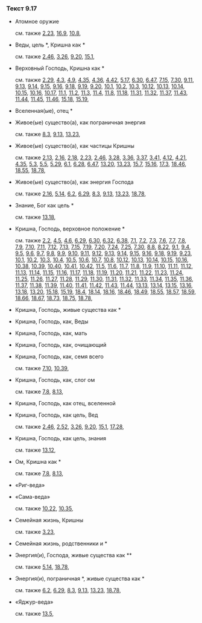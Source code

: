 ### Текст 9.17
	
- Атомное оружие

	см. также  [2.23](../02/0223.md),  [16.9](../16/1609.md),  [10.8](../10/1008.md), 
	
- Веды, цель \*, Кришна как \*

	см. также  [2.46](../02/0246.md),  [3.26](../03/0326.md),  [9.20](../09/0920.md),  [15.1](../15/1501.md), 
	
- Верховный Господь, Кришна как \*

	см. также  [2.29](../02/0229.md),  [4.3](../04/0403.md),  [4.9](../04/0409.md),  [4.35](../04/0435.md),  [4.36](../04/0436.md),  [4.42](../04/0442.md),  [5.17](../05/0517.md),  [6.30](../06/0630.md),  [6.47](../06/0647.md),  [7.15](../07/0715.md),  [7.30](../07/0730.md),  [9.11](../09/0911.md),  [9.13](../09/0913.md),  [9.14](../09/0914.md),  [9.15](../09/0915.md),  [9.16](../09/0916.md),  [9.18](../09/0918.md),  [9.19](../09/0919.md),  [9.20](../09/0920.md),  [10.1](../10/1001.md),  [10.2](../10/1002.md),  [10.3](../10/1003.md),  [10.12](../10/1012.md),  [10.13](../10/1013.md),  [10.14](../10/1014.md),  [10.15](../10/1015.md),  [10.16](../10/1016.md),  [10.17](../10/1017.md),  [11.1](../11/1101.md),  [11.2](../11/1102.md),  [11.3](../11/1103.md),  [11.4](../11/1104.md),  [11.8](../11/1108.md),  [11.18](../11/1118.md),  [11.31](../11/1131.md),  [11.32](../11/1132.md),  [11.37](../11/1137.md),  [11.43](../11/1143.md),  [11.44](../11/1144.md),  [11.45](../11/1145.md),  [11.46](../11/1146.md),  [15.18](../15/1518.md),  [15.19](../15/1519.md), 
	
- Вселенная(ые), отец \*

	
- Живое(ые) существо(а), как пограничная энергия

	см. также  [8.3](../08/0803.md),  [9.13](../09/0913.md),  [13.23](../13/1323.md), 
	
- Живое(ые) существо(а), как частицы Кришны

	см. также  [2.13](../02/0213.md),  [2.16](../02/0216.md),  [2.18](../02/0218.md),  [2.23](../02/0223.md),  [2.46](../02/0246.md),  [3.28](../03/0328.md),  [3.36](../03/0336.md),  [3.37](../03/0337.md),  [3.41](../03/0341.md),  [4.12](../04/0412.md),  [4.21](../04/0421.md),  [4.35](../04/0435.md),  [5.3](../05/0503.md),  [5.5](../05/0505.md),  [5.29](../05/0529.md),  [6.1](../06/0601.md),  [6.28](../06/0628.md),  [6.47](../06/0647.md),  [13.20](../13/1320.md),  [13.23](../13/1323.md),  [15.7](../15/1507.md),  [15.16](../15/1516.md),  [17.3](../17/1703.md),  [18.46](../18/1846.md),  [18.55](../18/1855.md),  [18.78](../18/1878.md), 
	
- Живое(ые) существо(а), как энергия Господа

	см. также  [2.16](../02/0216.md),  [5.14](../05/0514.md),  [6.2](../06/0602.md),  [6.29](../06/0629.md),  [8.3](../08/0803.md),  [9.13](../09/0913.md),  [13.23](../13/1323.md),  [18.78](../18/1878.md), 
	
- Знание, Бог как цель \*

	см. также  [13.18](../13/1318.md), 
	
- Кришна, Господь, верховное положение \*

	см. также  [2.2](../02/0202.md),  [4.5](../04/0405.md),  [4.6](../04/0406.md),  [6.29](../06/0629.md),  [6.30](../06/0630.md),  [6.32](../06/0632.md),  [6.38](../06/0638.md),  [7.1](../07/0701.md),  [7.2](../07/0702.md),  [7.3](../07/0703.md),  [7.6](../07/0706.md),  [7.7](../07/0707.md),  [7.8](../07/0708.md),  [7.9](../07/0709.md),  [7.10](../07/0710.md),  [7.11](../07/0711.md),  [7.12](../07/0712.md),  [7.13](../07/0713.md),  [7.15](../07/0715.md),  [7.19](../07/0719.md),  [7.20](../07/0720.md),  [7.24](../07/0724.md),  [7.25](../07/0725.md),  [7.30](../07/0730.md),  [8.8](../08/0808.md),  [8.22](../08/0822.md),  [9.1](../09/0901.md),  [9.4](../09/0904.md),  [9.5](../09/0905.md),  [9.6](../09/0906.md),  [9.7](../09/0907.md),  [9.8](../09/0908.md),  [9.9](../09/0909.md),  [9.10](../09/0910.md),  [9.11](../09/0911.md),  [9.12](../09/0912.md),  [9.13](../09/0913.md),  [9.14](../09/0914.md),  [9.15](../09/0915.md),  [9.16](../09/0916.md),  [9.18](../09/0918.md),  [9.19](../09/0919.md),  [9.23](../09/0923.md),  [10.1](../10/1001.md),  [10.2](../10/1002.md),  [10.3](../10/1003.md),  [10.4](../10/1004.md),  [10.5](../10/1005.md),  [10.6](../10/1006.md),  [10.7](../10/1007.md),  [10.8](../10/1008.md),  [10.12](../10/1012.md),  [10.13](../10/1013.md),  [10.14](../10/1014.md),  [10.15](../10/1015.md),  [10.16](../10/1016.md),  [10.38](../10/1038.md),  [10.39](../10/1039.md),  [10.40](../10/1040.md),  [10.41](../10/1041.md),  [10.42](../10/1042.md),  [11.5](../11/1105.md),  [11.6](../11/1106.md),  [11.7](../11/1107.md),  [11.8](../11/1108.md),  [11.9](../11/1109.md),  [11.10](../11/1110.md),  [11.11](../11/1111.md),  [11.12](../11/1112.md),  [11.13](../11/1113.md),  [11.14](../11/1114.md),  [11.15](../11/1115.md),  [11.16](../11/1116.md),  [11.17](../11/1117.md),  [11.18](../11/1118.md),  [11.19](../11/1119.md),  [11.20](../11/1120.md),  [11.21](../11/1121.md),  [11.22](../11/1122.md),  [11.23](../11/1123.md),  [11.24](../11/1124.md),  [11.25](../11/1125.md),  [11.26](../11/1126.md),  [11.27](../11/1127.md),  [11.28](../11/1128.md),  [11.29](../11/1129.md),  [11.30](../11/1130.md),  [11.31](../11/1131.md),  [11.32](../11/1132.md),  [11.33](../11/1133.md),  [11.34](../11/1134.md),  [11.35](../11/1135.md),  [11.36](../11/1136.md),  [11.37](../11/1137.md),  [11.38](../11/1138.md),  [11.39](../11/1139.md),  [11.40](../11/1140.md),  [11.41](../11/1141.md),  [11.42](../11/1142.md),  [11.43](../11/1143.md),  [11.44](../11/1144.md),  [13.13](../13/1313.md),  [13.14](../13/1314.md),  [13.15](../13/1315.md),  [13.16](../13/1316.md),  [13.18](../13/1318.md),  [13.20](../13/1320.md),  [15.18](../15/1518.md),  [15.19](../15/1519.md),  [18.4](../18/1804.md),  [18.14](../18/1814.md),  [18.16](../18/1816.md),  [18.46](../18/1846.md),  [18.49](../18/1849.md),  [18.55](../18/1855.md),  [18.57](../18/1857.md),  [18.59](../18/1859.md),  [18.66](../18/1866.md),  [18.67](../18/1867.md),  [18.73](../18/1873.md),  [18.75](../18/1875.md),  [18.78](../18/1878.md), 
	
- Кришна, Господь, живые существа как \*

	
- Кришна, Господь, как, Веды

	
- Кришна, Господь, как, мать

	
- Кришна, Господь, как, очищающий

	
- Кришна, Господь, как, семя всего

	см. также  [7.10](../07/0710.md),  [10.39](../10/1039.md), 
	
- Кришна, Господь, как, слог ом

	см. также  [7.8](../07/0708.md),  [8.13](../08/0813.md), 
	
- Кришна, Господь, как отец, вселенной

	
- Кришна, Господь, как цель, Вед

	см. также  [2.46](../02/0246.md),  [2.52](../02/0252.md),  [3.26](../03/0326.md),  [9.20](../09/0920.md),  [15.1](../15/1501.md),  [17.28](../17/1728.md), 
	
- Кришна, Господь, как цель, знания

	см. также  [13.12](../13/1312.md), 
	
- Ом, Кришна как \*

	см. также  [7.8](../07/0708.md),  [8.13](../08/0813.md), 
	
- «Риг-веда»

	
- «Сама-веда»

	см. также  [10.22](../10/1022.md),  [10.35](../10/1035.md), 
	
- Семейная жизнь, Кришны

	см. также  [3.23](../03/0323.md), 
	
- Семейная жизнь, родственники и \*

	
- Энергия(и), Господа, живые существа как \*\*

	см. также  [5.14](../05/0514.md),  [18.78](../18/1878.md), 
	
- Энергия(и), пограничная \*, живые существа как \*

	см. также  [6.2](../06/0602.md),  [6.29](../06/0629.md),  [8.3](../08/0803.md),  [9.13](../09/0913.md),  [13.23](../13/1323.md),  [18.78](../18/1878.md), 
	
- «Яджур-веда»

	см. также  [13.5](../13/1305.md), 
